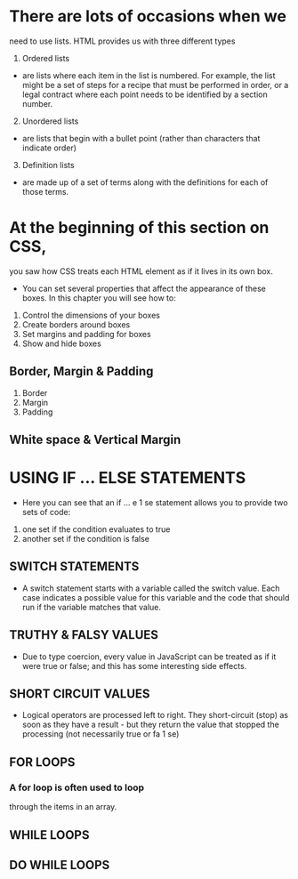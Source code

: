 # There are lots of occasions when we
need to use lists. HTML provides us with
three different types

1. Ordered lists

* are lists where each item in the list is
numbered. For example, the list might be a set of steps for
a recipe that must be performed in order, or a legal contract
where each point needs to be identified by a section
number.


2. Unordered lists
* are lists that begin with a bullet point
(rather than characters that indicate order)


3. Definition lists
* are made up of a set of terms along with the definitions for each of those terms.


# At the beginning of this section on CSS,
you saw how CSS treats each HTML
element as if it lives in its own box.

* You can set several properties that affect the appearance of
these boxes. In this chapter you will see how to:

1. Control the dimensions of your boxes
2. Create borders around boxes
3. Set margins and padding for boxes
4. Show and hide boxes

## Border, Margin & Padding

1. Border
2. Margin
3. Padding

## White space & Vertical Margin

# USING IF ... ELSE STATEMENTS
* Here you can see that an
if ... e 1 se statement allows you
to provide two sets of code:
1. one set if the condition
evaluates to true
2. another set if the condition is
false 

## SWITCH STATEMENTS

* A switch statement starts with a
variable called the switch value.
Each case indicates a possible
value for this variable and the
code that should run if the
variable matches that value. 

## TRUTHY & FALSY VALUES 

* Due to type coercion, every value in JavaScript
can be treated as if it were true or false; and
this has some interesting side effects. 

## SHORT CIRCUIT VALUES 

* Logical operators are processed left to right.
They short-circuit (stop) as soon as they have a
result - but they return the value that stopped
the processing (not necessarily true or fa 1 se)

## FOR LOOPS

### A for loop is often used to loop
through the items in an array. 

## WHILE LOOPS 

## DO WHILE LOOPS

